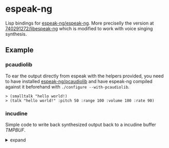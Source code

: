 # espeak-ng

Lisp bindings for [espeak-ng/espeak-ng](https://github.com/espeak-ng/espeak-ng). More preciselly the version at [740291272/libespeak-ng](https://github.com/740291272/libespeak-NG) which is modified to work with voice singing synthesis.

## Example
### pcaudiolib
To ear the output directly from espeak with the helpers provided, you need to have installed [espeak-ng/pcaudiolib](https://github.com/espeak-ng/pcaudiolib) and have espeak-ng compiled against it beforehand with `./configure --with-pcaudiolib`.
```
> (smalltalk "hello world!)
> (talk "hello world!" :pitch 50 :range 100 :volume 100 :rate 90)
```
### incudine
Simple code to write back synthesized output back to a incudine buffer *TMPBUF*.
<details><summary>expand</summary>
<p>
```
(defvar *max-samples* (* 22050 10))
(defvar *tmpbuf* (incudine:make-buffer *max-samples* :sample-rate 22050))
(defvar *n-samples* 0)
(cffi:defcallback wtest :int ((wav :pointer)
                              (n-samples :int)
                              (events :pointer))
  (declare (ignore events) (optimize (speed 3))
           (type fixnum *max-samples* *n-samples* n-samples))
  (when (and wav (< *n-samples* *max-samples*))
    (dotimes (i n-samples)
      (setf (incudine:buffer-value *tmpbuf* (+ *n-samples* i))
            (* 1d0 (cffi:mem-aref wav :short i))))
    (incf *n-samples* n-samples))
  0)

(defun smalltalk-wav (&optional (text "this") (language "en"))
  "Renders given TEXT and returns samples back to callback function."
  (declare (type string text language))
  (setf *n-samples* 0)
  (with-espeak (:AUDIO_OUTPUT_SYNCHRONOUS 0 (cffi:null-pointer) 0)
    (espeak_setsynthcallback (cffi:callback wtest))
    (espeak_setvoicebyname language)
    (espeak_synth text (1+ (length text)) 0 0 0 ESPEAKCHARS_AUTO
                  (cffi:null-pointer) (cffi:null-pointer)))
  (incudine:normalize-buffer *tmpbuf* 1)
  (incudine:resize-buffer *tmpbuf* (min *max-samples* (+ 22050 *n-samples*)))
  (format T "~%Nr of samples generated: ~a" *n-samples*)
  T)
```
</p>
</details>

## TODO
* Indirect play the audio without pcaudiolib (ex: sdlmix, libout123)
* Store .wav file example
